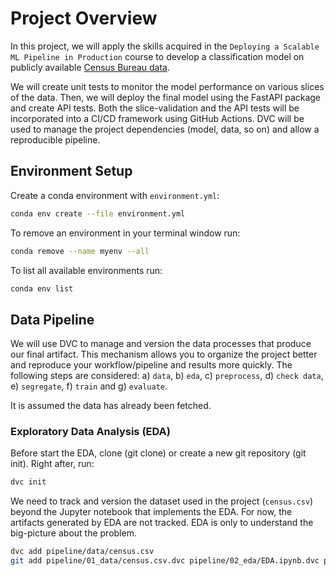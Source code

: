 # Project Overview

In this project, we will apply the skills acquired in the ``Deploying a Scalable ML Pipeline in Production`` course to develop a classification model on publicly available [Census Bureau data](http://archive.ics.uci.edu/ml/datasets/Adult). 

We will create unit tests to monitor the model performance on various slices of the data. Then, we will deploy the final model using the FastAPI package and create API tests. Both the slice-validation and the API tests will be incorporated into a CI/CD framework using GitHub Actions. DVC will be used to manage the project dependencies (model, data, so on) and allow a reproducible pipeline.

## Environment Setup

Create a conda environment with ``environment.yml``:

```bash
conda env create --file environment.yml
```

To remove an environment in your terminal window run:

```bash
conda remove --name myenv --all
```

To list all available environments run:

```bash
conda env list
```

## Data Pipeline 

We will use DVC to manage and version the data processes that produce our final artifact. This mechanism allows you to organize the project better and reproduce your workflow/pipeline and results more quickly. The following steps are considered: a) ``data``, b) ``eda``, c) ``preprocess``, d) ``check data``, e) ``segregate``, f) ``train`` and g) ``evaluate``.

It is assumed the data has already been fetched. 

### Exploratory Data Analysis (EDA)

Before start the EDA, clone (git clone) or create a new git repository (git init). Right after, run:

```bash
dvc init
```

We need to track and version the dataset used in the project (``census.csv``) beyond the Jupyter notebook that implements the EDA. For now, the artifacts generated by EDA are not tracked. EDA is only to understand the big-picture about the problem.  

```bash
dvc add pipeline/data/census.csv
git add pipeline/01_data/census.csv.dvc pipeline/02_eda/EDA.ipynb.dvc pipeline/02_eda/.gitignore pipeline/01_data/.gitignore
```